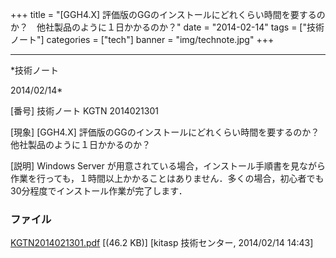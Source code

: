﻿+++
title = "[GGH4.X] 評価版のGGのインストールにどれくらい時間を要するのか？　他社製品のように１日かかるのか？"
date = "2014-02-14"
tags = ["技術ノート"]
categories = ["tech"]
banner = "img/technote.jpg"
+++

-----------------------------------------------------------------------------------------------------------------------------

*技術ノート

2014/02/14*


[番号]
技術ノート KGTN 2014021301

[現象]
[GGH4.X]
評価版のGGのインストールにどれくらい時間を要するのか？　他社製品のように１日かかるのか？

[説明]
Windows Server
が用意されている場合，インストール手順書を見ながら作業を行っても，１時間以上かかることはありません．多くの場合，初心者でも30分程度でインストール作業が完了します．


### ファイル

 
 


[KGTN2014021301.pdf](http://techreport.kitasp.net/attachments/download/1569/KGTN2014021301.pdf)
 [(46.2 KB)] [kitasp 技術センター, 2014/02/14
14:43]


 


 

